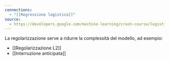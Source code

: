 ```yaml
---
connections:
  - "[[Regressione logistica]]"
source:
  - https://developers.google.com/machine-learning/crash-course/logistic-regression/loss-regularization?hl=it
---
```

La regolarizzazione serve a ridurre la complessità del modello, ad esempio:
- [[Regolarizzazione L2]]
- [[Interruzione anticipata]]